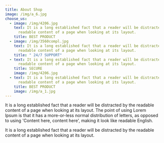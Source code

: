 ```yaml
---
title: About Shop
image: /img/a_6.jpg
choose_us:
  - image: /img/4206.jpg
    text: It is a long established fact that a reader will be distracted by the
      readable content of a page when looking at its layout.
    title: BEST PRODUCT
  - image: /img/3560compl.jpg
    text: It is a long established fact that a reader will be distracted by the
      readable content of a page when looking at its layout.
    title: " 24/7 SUPPORT"
  - text: It is a long established fact that a reader will be distracted by the
      readable content of a page when looking at its layout.
    title: SECURE
    image: /img/4206.jpg
  - text: It is a long established fact that a reader will be distracted by the
      readable content of a page when looking at its layout.
    title: BEST PRODUCT
    image: /img/a_1.jpg
---
```

It is a long established fact that a reader will be distracted by the readable content of a page when looking at its layout. The point of using Lorem Ipsum is that it has a more-or-less normal distribution of letters, as opposed to using 'Content here, content here', making it look like readable English.

It is a long established fact that a reader will be distracted by the readable content of a page when looking at its layout.